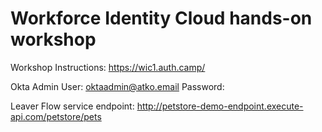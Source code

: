 # Workforce Identity Cloud hands-on workshop

Workshop Instructions: https://wic1.auth.camp/

Okta Admin User: oktaadmin@atko.email
Password:


Leaver Flow service endpoint: http://petstore-demo-endpoint.execute-api.com/petstore/pets 






